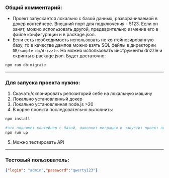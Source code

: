 ### Общий комментарий:
- Проект запускается локально с базой данных, разворачиваемой в докер контейнере. Внешний порт для подключения - 5123. Если он занят, можно использовать другой, предварительно изменив его в файле конфигурации и в package.json. 
- Если есть необходимость использовать не контейнезированную базу, то в качестве дампов можно взять SQL файлы в директории `DB/sample-db/drizzle`. Но можно использовать инструменты drizzle и скрипты в package.json. Будет достаточно:
```bash
npm run db:migrate
```

---

### Для запуска проекта нужно:
1. Скачать/склонировать репозиторий себе на локальную машину
2. Локально установленный докер
3. Локально установленная node.js >20
4. В корне проекта последовательно выполнить:
```bash
npm install
```
```bash
#это поднимет контейнер с базой, выполнит миграции и запустит проект не в dev режиме 
npm run up
```
5. Можно тестировать API

---
### Тестовый пользователь:
```json
{"login": "admin","password":"qwerty123"}
```